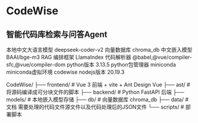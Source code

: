 # CodeWise 

## 智能代码库检索与问答Agent

本地中文大语言模型 deepseek-coder-v2
向量数据库 chroma_db
中文嵌入模型 BAAI/bge-m3
RAG 编排框架 LlamaIndex
代码解析器 @babel,@vue/compiler-sfc,@vue/compiler-dom
python版本 3.13.5
python包管理器 miniconda
miniconda虚拟环境 codewise
nodejs版本 20.19.3

CodeWise/
├── frontend/          # Vue 3 前端 + vite + Ant Design Vue
├── ast/               # 将源码编译成可分块文件的脚本
├── backend/           # Python FastAPI 后端
├── models/            # 本地嵌入模型存储 
├── db/                # 向量数据库 chroma_db
├── data/              # 文档 需要处理的代码文件源文件以及代码处理后的JSON文件
└── scripts/           # 部署脚本